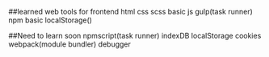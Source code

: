 ##learned web tools for frontend
  html
  css
  scss
  basic js
  gulp(task runner)
  npm
  basic localStorage()
  
##Need to learn soon
  npmscript(task runner)
  indexDB
  localStorage
  cookies
  webpack(module bundler)
  debugger
